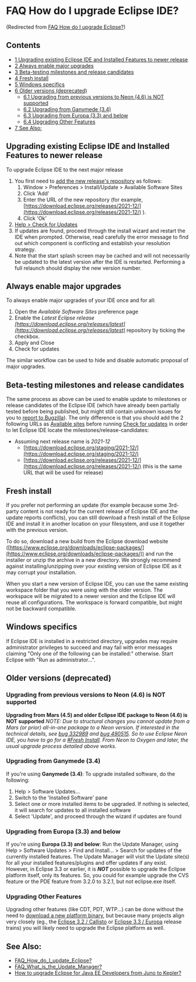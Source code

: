 

FAQ How do I upgrade Eclipse IDE?
=================================

(Redirected from [FAQ How do I upgrade Eclipse?](/index.php?title=FAQ_How_do_I_upgrade_Eclipse%3F&redirect=no "FAQ How do I upgrade Eclipse?"))

Contents
--------

*   [1 Upgrading existing Eclipse IDE and Installed Features to newer release](#Upgrading-existing-Eclipse-IDE-and-Installed-Features-to-newer-release)
*   [2 Always enable major upgrades](#Always-enable-major-upgrades)
*   [3 Beta-testing milestones and release candidates](#Beta-testing-milestones-and-release-candidates)
*   [4 Fresh install](#Fresh-install)
*   [5 Windows specifics](#Windows-specifics)
*   [6 Older versions (deprecated)](#Older-versions-.28deprecated.29)
    *   [6.1 Upgrading from previous versions to Neon (4.6) is NOT supported](#Upgrading-from-previous-versions-to-Neon-.284.6.29-is-NOT-supported)
    *   [6.2 Upgrading from Ganymede (3.4)](#Upgrading-from-Ganymede-.283.4.29)
    *   [6.3 Upgrading from Europa (3.3) and below](#Upgrading-from-Europa-.283.3.29-and-below)
    *   [6.4 Upgrading Other Features](#Upgrading-Other-Features)
*   [7 See Also:](#See-Also:)

Upgrading existing Eclipse IDE and Installed Features to newer release
----------------------------------------------------------------------

To upgrade Eclipse IDE to the next major release

1.  You first need to [add the new release's repository](https://help.eclipse.org/latest/index.jsp?topic=%2Forg.eclipse.platform.doc.user%2Ftasks%2Ftasks-128.htm) as follows:
    1.  Window > Preferences > Install/Update > Available Software Sites
    2.  Click 'Add'
    3.  Enter the URL of the new repository (for example, [https://download.eclipse.org/releases/2021-12/](https://download.eclipse.org/releases/2021-12/) ).
    4.  Click 'Ok'
2.  [Help > Check for Updates](https://help.eclipse.org/latest/index.jsp?topic=%2Forg.eclipse.platform.doc.user%2Ftasks%2Ftasks-120.htm)
3.  If updates are found, proceed through the install wizard and restart the IDE when prompted. Otherwise, read carefully the error message to find out which component is conflicting and establish your resolution strategy.
4.  Note that the start splash screen may be cached and will not necessarily be updated to the latest version after the IDE is restarted. Performing a full relaunch should display the new version number.

Always enable major upgrades
----------------------------

To always enable major upgrades of your IDE once and for all:

1.  Open the _Available Software Sites_ preference page
2.  Enable the _Latest Eclipse release [https://download.eclipse.org/releases/latest](https://download.eclipse.org/releases/latest)_ repository by ticking the checkbox.
3.  Apply and Close
4.  Check for updates

The similar workflow can be used to hide and disable automatic proposal of major upgrades.

Beta-testing milestones and release candidates
----------------------------------------------

The same process as above can be used to enable update to milestones or release candidates of the Eclipse IDE (which have already been partially tested before being published, but might still contain unknown issues for you to [report to Bugzilla](https://bugs.eclipse.org/bugs/enter_bug.cgi)). The only difference is that you should add the 2 following URLs as [Available sites](https://help.eclipse.org/2018-12/index.jsp?topic=%2Forg.eclipse.platform.doc.user%2Ftasks%2Ftasks-128.htm) before running [Check for updates](https://help.eclipse.org/2018-12/index.jsp?topic=%2Forg.eclipse.platform.doc.user%2Ftasks%2Ftasks-120.htm) in order to let Eclipse IDE locate the milestones/release-candidates:

*   Assuming next release name is _2021-12_
    *   [https://download.eclipse.org/staging/2021-12/](https://download.eclipse.org/staging/2021-12/)
    *   [https://download.eclipse.org/releases/2021-12/](https://download.eclipse.org/releases/2021-12/) (this is the same URL that will be used for release)

Fresh install
-------------

If you prefer not performing an update (for example because some 3rd-party content is not ready for the current release of Eclipse IDE and the update reports conflicts), you can still download a fresh install of the Eclipse IDE and install it in another location on your filesystem, and use it together with the previous version.

To do so, download a new build from the Eclipse download website ([https://www.eclipse.org/downloads/eclipse-packages/](https://www.eclipse.org/downloads/eclipse-packages/)) and run the installer or unzip the archive in a new directory. We strongly recommend against installing/unzipping over your existing version of Eclipse IDE as it may corrupt your installation.

When you start a new version of Eclipse IDE, you can use the same existing workspace folder that you were using with the older version. The workspace will be migrated to a newer version and the Eclipse IDE will reuse all configurations. The workspace is forward compatible, but might not be backward compatible.

Windows specifics
-----------------

If Eclipse IDE is installed in a restricted directory, upgrades may require administrator privileges to succeed and may fail with error messages claiming "Only one of the following can be installed:" otherwise. Start Eclipse with "Run as administrator...".

Older versions (deprecated)
---------------------------

### Upgrading from previous versions to Neon (4.6) is NOT supported

**Upgrading from Mars (4.5) and older Eclipse IDE package to Neon (4.6) is NOT supported** _NOTE: Due to structural changes you cannot update from a Mars (or prior) all-in-one package to a Neon version. If interested in the technical details, see [bug 332989](https://bugs.eclipse.org/bugs/show_bug.cgi?id=332989) and [bug 490515](https://bugs.eclipse.org/bugs/show_bug.cgi?id=490515). So to use Eclipse Neon IDE, you have to go for a [#Fresh Install](#Fresh-Install). From Neon to Oxygen and later, the usual upgrade process detailed above works._

### Upgrading from Ganymede (3.4)

If you're using **Ganymede (3.4)**: To upgrade installed software, do the following:

1.  Help > Software Updates...
2.  Switch to the 'Installed Software' pane
3.  Select one or more installed items to be upgraded. If nothing is selected, it will search for updates to all installed software
4.  Select 'Update', and proceed through the wizard if updates are found

### Upgrading from Europa (3.3) and below

If you're using **Europa (3.3) and below**: Run the Update Manager, using Help > Software Updates > Find and Install... > Search for updates of the currently installed features. The Update Manager will visit the Update site(s) for all your installed features/plugins and offer updates if any exist. However, in Eclipse 3.3 or earlier, it is _**NOT**_ possible to upgrade the Eclipse platform itself, only its features. So, you could for example upgrade the CVS feature or the PDE feature from 3.2.0 to 3.2.1, but not eclipse.exe itself.

### Upgrading Other Features

Upgrading other features (like CDT, PDT, WTP...) can be done without the need to [download a new platform binary](https://download.eclipse.org/eclipse/downloads/), but because many projects align very closely (eg., the [Eclipse 3.2 / Callisto](https://www.eclipse.org/callisto/) or [Eclipse 3.3 / Europa](https://www.eclipse.org/europa/) release trains) you will likely need to upgrade the Eclipse platform as well.

See Also:
---------

*   [FAQ\_How\_do\_I\_update_Eclipse?](./FAQ_How_do_I_update_Eclipse.md "FAQ How do I update Eclipse?")
*   [FAQ\_What\_is\_the\_Update_Manager?](./FAQ_What_is_the_Update_Manager.md "FAQ What is the Update Manager?")
*   [How to upgrade Eclipse for Java EE Developers from Juno to Kepler?](https://stackoverflow.com/questions/17337526/how-to-upgrade-eclipse-for-java-ee-developers-from-juno-to-kepler)

  

